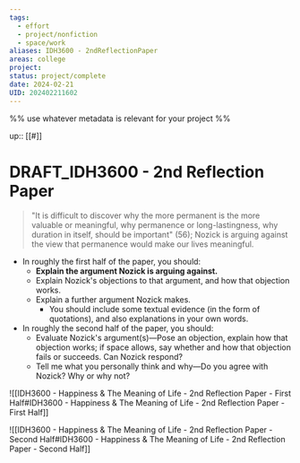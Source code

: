 ```yaml
---
tags:
  - effort
  - project/nonfiction
  - space/work
aliases: IDH3600 - 2ndReflectionPaper
areas: college
project: 
status: project/complete
date: 2024-02-21
UID: 202402211602
---
```


%%
use whatever metadata is relevant for your project
%%

up:: [[#]]

# DRAFT_IDH3600 - 2nd Reflection Paper

> "It is difficult to discover why the more permanent is the more valuable or meaningful, why permanence or long-lastingness, why duration in itself, should be important" (56);
> Nozick is arguing against the view that permanence would make our lives meaningful.

- In roughly the first half of the paper, you should:  
    - **Explain the argument Nozick is arguing against.**
    - Explain Nozick's objections to that argument, and how that objection works.
    - Explain a further argument Nozick makes.  
        - You should include some textual evidence (in the form of quotations), and also explanations in your own words.
- In roughly the second half of the paper, you should:  
    - Evaluate Nozick's argument(s)—Pose an objection, explain how that objection works; if space allows, say whether and how that objection fails or succeeds. Can Nozick respond?
    - Tell me what you personally think and why—Do you agree with Nozick? Why or why not?

![[IDH3600 - Happiness & The Meaning of Life - 2nd Reflection Paper - First Half#IDH3600 - Happiness & The Meaning of Life - 2nd Reflection Paper - First Half]]


![[IDH3600 - Happiness & The Meaning of Life - 2nd Reflection Paper - Second Half#IDH3600 - Happiness & The Meaning of Life - 2nd Reflection Paper - Second Half]]